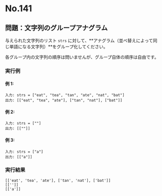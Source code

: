# No.141

## 問題：文字列のグループアナグラム

与えられた文字列のリスト `strs` に対して、**アナグラム（並べ替えによって同じ単語になる文字列）**をグループ化してください。

各グループ内の文字列の順序は問いませんが、グループ自体の順序は自由です。

### 実行例

#### 例 1:

```
入力: strs = ["eat", "tea", "tan", "ate", "nat", "bat"]
出力: [["eat", "tea", "ate"], ["tan", "nat"], ["bat"]]
```

#### 例 2:

```
入力: strs = [""]
出力: [[""]]
```

#### 例 3:

```
入力: strs = ["a"]
出力: [["a"]]
```

### 実行結果

```text
[['eat', 'tea', 'ate'], ['tan', 'nat'], ['bat']]
[['']]
[['a']]
```
